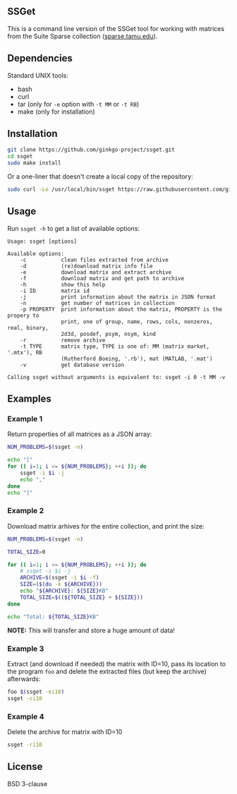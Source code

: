 SSGet
-----

This is a command line version of the SSGet tool for working with matrices from
the Suite Sparse collection ([sparse.tamu.edu](sparse.tamu.edu)).

Dependencies
------------

Standard UNIX tools:

*   bash
*   curl
*   tar (only for `-e` option with `-t MM` or `-t RB`)
*   make (only for installation)


Installation
------------

```sh
git clone https://github.com/ginkgo-project/ssget.git
cd ssget
sudo make install
```

Or a one-liner that doesn't create a local copy of the repository:

```sh
sudo curl -Lo /usr/local/bin/ssget https://raw.githubusercontent.com/ginkgo-project/ssget/master/ssget
```

Usage
-----

Run `ssget -h` to get a list of available options:

```
Usage: ssget [options]

Available options:
    -c           clean files extracted from archive
    -d           (re)download matrix info file
    -e           download matrix and extract archive
    -f           download matrix and get path to archive
    -h           show this help
    -i ID        matrix id
    -j           print information about the matrix in JSON format
    -n           get number of matrices in collection
    -p PROPERTY  print information about the matrix, PROPERTY is the propery to
                 print, one of group, name, rows, cols, nonzeros, real, binary,
                 2d3d, posdef, psym, nsym, kind
    -r           remove archive
    -t TYPE      matrix type, TYPE is one of: MM (matrix market, '.mtx'), RB
                 (Rutherford Boeing, '.rb'), mat (MATLAB, '.mat')
    -v           get database version

Calling ssget without arguments is equivalent to: ssget -i 0 -t MM -v
```

Examples
--------


### Example 1

Return properties of all matrices as a JSON array:

```sh
NUM_PROBLEMS=$(ssget -n)

echo "["
for (( i=1; i <= ${NUM_PROBLEMS}; ++i )); do
    ssget -i $i -j
    echo ","
done
echo "]"
```


### Example 2

Download matrix arhives for the entire collection, and print the size:

```sh
NUM_PROBLEMS=$(ssget -n)

TOTAL_SIZE=0

for (( i=1; i <= ${NUM_PROBLEMS}; ++i )); do
    # ssget -i $i -j
    ARCHIVE=$(ssget -i $i -f)
    SIZE=($(du -k ${ARCHIVE}))
    echo "${ARCHIVE}: ${SIZE}KB"
    TOTAL_SIZE=$((${TOTAL_SIZE} + ${SIZE}))
done

echo "Total: ${TOTAL_SIZE}KB"
```

__NOTE:__ This will transfer and store a huge amount of data!


### Example 3
Extract (and download if needed) the matrix with ID=10, pass its location to
the program `foo` and delete the extracted files (but keep the archive)
afterwards:

```sh
foo $(ssget -ei10)
ssget -ci10
```

### Example 4
Delete the archive for matrix with ID=10

```sh
ssget -ri10
```

License
-------
BSD 3-clause

